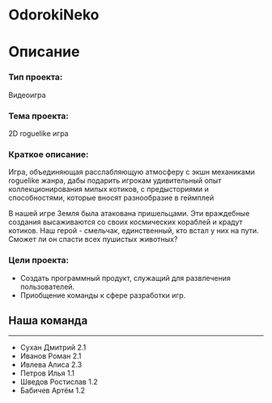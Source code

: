 # OdorokiNeko

# **Описание**
### **Тип проекта:**
Видеоигра

### **Тема проекта:** 
2D roguelike игра

### **Краткое описание:** 
Игра, объединяющая расслабляющую атмосферу с экшн механиками roguelike жанра, дабы подарить игрокам удивительный опыт коллекционирования милых котиков, с предысториями и способностями, которые вносят разнообразие в геймплей

В нашей игре Земля была атакована пришельцами. Эти враждебные создания высаживаются со своих космических кораблей и крадут котиков. Наш герой - смельчак, единственный, кто встал у них на пути. Сможет ли он спасти всех пушистых животных? 
### **Цели проекта:**

- Создать программный продукт, служащий для развлечения пользователей.
- Приобщение команды к сфере разработки игр.

## **Наша команда**
____
- Сухан Дмитрий 2.1
- Иванов Роман 2.1
- Ивлева Алиса 2.3
- Петров Илья 1.1
- Шведов Ростислав 1.2
- Бабичев Артём 1.2
